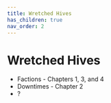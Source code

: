 ```yaml
---
title: Wretched Hives
has_children: true
nav_order: 2
---
```


# Wretched Hives

- Factions - Chapters 1, 3, and 4
- Downtimes - Chapter 2
- ?